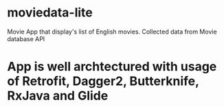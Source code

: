 # moviedata-lite

Movie App that display's list of English movies.
Collected data from Movie database API

# App is well archtectured with usage of Retrofit, Dagger2, Butterknife, RxJava and Glide
